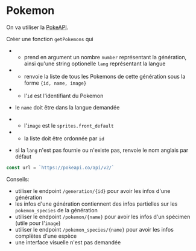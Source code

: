 # Pokemon

On va utiliser la [PokeAPI](https://pokeapi.co/).

Créer une fonction `getPokemons` qui
* - prend en argument un nombre `number` représentant la génération, ainsi qu'une string optionelle `lang` représentant la langue
* - renvoie la liste de tous les Pokemons de cette génération sous la forme `{id, name, image}`
* - l'`id` est l'identifiant du Pokemon
 - le `name` doit être dans la langue demandée
* - l'`image` est le `sprites.front_default`
* - la liste doit être ordonnée par `id`
- si la `lang` n'est pas fournie ou n'existe pas, renvoie le nom anglais par défaut

```js
const url = `https://pokeapi.co/api/v2/`
```

Conseils:
- utiliser le endpoint `/generation/{id}` pour avoir les infos d'une génération
- les infos d'une génération contiennent des infos partielles sur les `pokemon_species` de la génération
- utiliser le endpoint `/pokemon/{name}` pour avoir les infos d'un spécimen (utile pour l'`image`)
- utiliser le endpoint `/pokemon_species/{name}` pour avoir les infos complètes d'une espèce
- une interface visuelle n'est pas demandée
